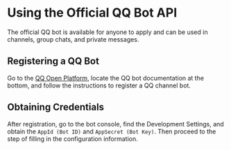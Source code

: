 # Using the Official QQ Bot API

The official QQ bot is available for anyone to apply and can be used in channels, group chats, and private messages.

## Registering a QQ Bot

Go to the [QQ Open Platform](https://q.qq.com/#/), locate the QQ bot documentation at the bottom, and follow the instructions to register a QQ channel bot.

## Obtaining Credentials

After registration, go to the bot console, find the Development Settings, and obtain the `AppId (Bot ID)` and `AppSecret (Bot Key)`. Then proceed to the step of filling in the configuration information.